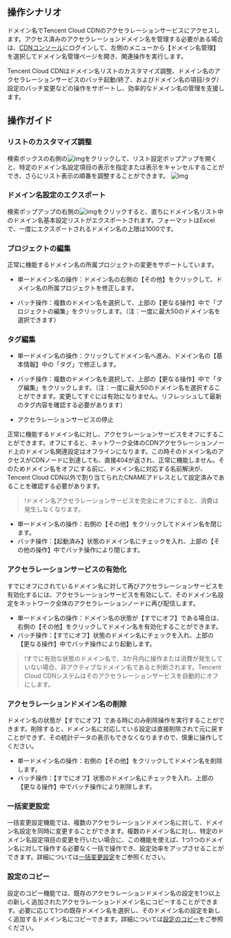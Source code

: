 ## 操作シナリオ

ドメイン名でTencent Cloud CDNのアクセラレーションサービスにアクセスします。アクセス済みのアクセラレーションドメイン名を管理する必要がある場合は、[CDNコンソール](https://console.cloud.tencent.com/cdn)にログインして、左側のメニューから【ドメイン名管理】を選択してドメイン名管理ページを開き、関連操作を実行します。

Tencent Cloud CDNはドメイン名リストのカスタマイズ調整、ドメイン名のアクセラレーションサービスのバッチ起動/終了、およびドメイン名の項目/タグ/設定のバッチ変更などの操作をサポートし、効率的なドメイン名の管理を支援します。

## 操作ガイド

### リストのカスタマイズ調整

検索ボックスの右側の![img](https://main.qcloudimg.com/raw/c8528c5a51cbea35ecb7e0414b51267e.png)をクリックして、リスト設定ポップアップを開くと、特定のドメイン名設定項目の表示を指定または表示をキャンセルすることができ、さらにリスト表示の順番を調整することができます。
![img](https://main.qcloudimg.com/raw/790ae4b6c47b8b5ccd72e517701d34db.png)



### ドメイン名設定のエクスポート

検索ポップアップの右側の![img](https://main.qcloudimg.com/raw/16b5654ecd298d7cadc63b243413a31d.png)をクリックすると、直ちにドメイン名リスト中のドメイン名基本設定リストがエクスポートされます。フォーマットはExcelで、一度にエクスポートされるドメイン名の上限は1000です。



### プロジェクトの編集

正常に機能するドメイン名の所属プロジェクトの変更をサポートしています。

- 単一ドメイン名の操作：ドメイン名の右側の【その他】をクリックして、ドメイン名の所属プロジェクトを修正します。

- バッチ操作：複数のドメイン名を選択して、上部の【更なる操作】中で「プロジェクトの編集」をクリックします。（注：一度に最大50のドメイン名を選択できます）




### タグ編集

- 単一ドメイン名の操作：クリックしてドメイン名へ進み、ドメイン名の【基本情報】中の「タグ」で修正します。
- バッチ操作：複数のドメイン名を選択して、上部の【更なる操作】中で「タグ編集」をクリックします。（注：一度に最大50のドメイン名を選択することができます。変更してすぐには有効になりません。リフレッシュして最新のタグ内容を確認する必要があります）	



- アクセラレーションサービスの停止

正常に機能するドメイン名に対し、アクセラレーションサービスをオフにすることができます。オフにすると、ネットワーク全体のCDNアクセラレーションノード上のドメイン名関連設定はオフラインになります。この時そのドメイン名のアクセスがCDNノードに到達しても、直接404が返され、正常に機能しません。そのためドメイン名をオフにする前に、ドメイン名に対応する名前解決が、Tencent Cloud CDN以外で割り当てられたCNAMEアドレスとして設定済みであることを確認する必要があります。

> !ドメイン名アクセラレーションサービスを完全にオフにすると、消費は発生しなくなります。

- 単一ドメイン名の操作：右側の【その他】をクリックしてドメイン名を閉じます。
- バッチ操作：【起動済み】状態のドメイン名にチェックを入れ、上部の【その他の操作】中でバッチ操作により閉じます。



### アクセラレーションサービスの有効化

すでにオフにされているドメイン名に対して再びアクセラレーションサービスを有効化するには、アクセラレーションサービスを有効にして、そのドメイン名設定をネットワーク全体のアクセラレーションノードに再び配信します。

- 単一ドメイン名の操作：ドメイン名の状態が【すでにオフ】である場合は、右側の【その他】をクリックしてドメイン名を有効化することができます。
- バッチ操作：【すでにオフ】状態のドメイン名にチェックを入れ、上部の【更なる操作】中でバッチ操作により起動します。

> !すでに有効な状態のドメイン名で、3か月内に操作または消費が発生していない場合、非アクティブなドメイン名であると判断されます。Tencent Cloud CDNシステムはそのアクセラレーションサービスを自動的にオフにします。



### アクセラレーションドメイン名の削除

ドメイン名の状態が【すでにオフ】である時にのみ削除操作を実行することができます。削除すると、ドメイン名に対応している設定は直接削除されて元に戻すことができず、その統計データの表示もできなくなりますので、慎重に操作してください。

- 単一ドメイン名の操作：右側の【その他】をクリックしてドメイン名を削除します。
- バッチ操作：【すでにオフ】状態のドメイン名にチェックを入れ、上部の【更なる操作】中でバッチ操作により削除します。



### 一括変更設定	

一括変更設定機能では、複数のアクセラレーションドメイン名に対して、ドメイン名設定を同時に変更することができます。複数のドメイン名に対し、特定のドメイン名設定項目の変更を行いたい場合に、この機能を使えば、1つ1つのドメイン名に対して操作する必要なく一括で操作でき、設定効率をアップさせることができます。詳細については[一括変更設定](https://intl.cloud.tencent.com/document/product/228/39911)をご参照ください。	




### 設定のコピー

設定のコピー機能では、既存のアクセラレーションドメイン名の設定を1つ以上の新しく追加されたアクセラレーションドメイン名にコピーすることができます。必要に応じて1つの既存ドメイン名を選択し、そのドメイン名の設定を新しく追加するドメイン名にコピーできます。詳細については[設定のコピー](https://intl.cloud.tencent.com/document/product/228/38936)をご参照ください。







